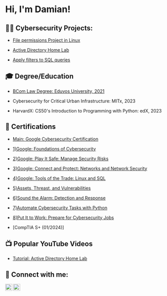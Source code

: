 <h1>Hi, I'm Damian! <br/>

<h2>👨‍💻 Cybersecurity Projects:</h2>

 - [File permissions Project in Linux](https://github.com/Damian-Polomski/Linux-Permissions-Project)
   
 - [Active Directory Home Lab](https://github.com/Damian-Polomski/AvtiveDirectoryLab/tree/main)

 - [Apply filters to SQL queries](https://github.com/Damian-Polomski/Apply-filters-to-SQL-queries)

   
<h2>🎓 Degree/Education </h2>

 - [BCom Law Degree: Eduvos University, 2021](https://imgur.com/a/qaNmZaQ)
 
- Cybersecurity for Critical Urban Infrastructure:	MITx, 2023

- HarvardX: CS50's Introduction to Programming with Python: edX, 2023


<h2>📄 Certifications </h2>

 - [Main: Google Cybersecurity Certification](https://www.coursera.org/account/accomplishments/professional-cert/23RWGFWE3RN3)
  
  - [1)Google: Foundations of Cybersecurity](https://www.coursera.org/account/accomplishments/verify/966YR5GP7H49) 

  - [2)Google: Play It Safe: Manage Security Risks](https://www.coursera.org/account/accomplishments/verify/HL9U2A5NGDSK)

  - [3)Google: Connect and Protect: Networks and Network Security](https://www.coursera.org/account/accomplishments/verify/WTJGZFHZC5X2)

  - [4)Google: Tools of the Trade: Linux and SQL](https://www.coursera.org/account/accomplishments/verify/9ESSVZAURMFE)

  - [5)Assets, Threast, and Vulnerabilities](https://www.coursera.org/account/accomplishments/verify/3D65XNV9TJUB)

  - [6)Sound the Alarm: Detection and Response](https://www.coursera.org/account/accomplishments/verify/K2MUW3VUFFGP)

  - [7)Automate Cybersecurity Tasks with Python](https://www.coursera.org/account/accomplishments/verify/AVEVSJF5V9W6)

  - [8)Put It to Work: Prepare for Cybersecurity Jobs](https://www.coursera.org/account/accomplishments/verify/B73654QLP9R9)
 
 - [CompTIA S+ (01/2024)]
 
<h2>📺 Popular YouTube Videos</h2>

- [Tutorial: Active Directory Home Lab]()

<h2> 🤳 Connect with me:</h2>


[<img align="left" alt="JoshMadakor | LinkedIn" width="22px" src="https://cdn.jsdelivr.net/npm/simple-icons@v3/icons/linkedin.svg" />][linkedin]
[<img align="left" alt="JoshMadakor | Instagram" width="22px" src="https://cdn.jsdelivr.net/npm/simple-icons@v3/icons/instagram.svg" />][instagram]


[instagram]: https://www.instagram.com/damian.polomski/
[linkedin]: https://www.linkedin.com/in/damianpolomski/


